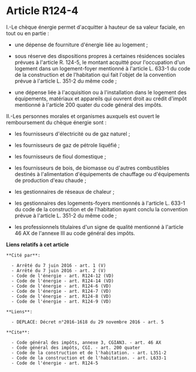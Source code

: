 # Article R124-4

I.-Le chèque énergie permet d'acquitter à hauteur de sa valeur faciale, en tout ou en partie :

- une dépense de fourniture d'énergie liée au logement ;

- sous réserve des dispositions propres à certaines résidences sociales prévues à l'article R. 124-5, le montant acquitté
pour l'occupation d'un logement dans un logement-foyer mentionné à l'article L. 633-1 du code de la construction et de
l'habitation qui fait l'objet de la convention prévue à l'article L. 351-2 du même code ;

- une dépense liée à l'acquisition ou à l'installation dans le logement des équipements, matériaux et appareils qui ouvrent
droit au crédit d'impôt mentionné à l'article 200 quater du code général des impôts. 

II.-Les personnes morales et organismes auxquels est ouvert le remboursement du chèque énergie sont :

- les fournisseurs d'électricité ou de gaz naturel ;

- les fournisseurs de gaz de pétrole liquéfié ;

- les fournisseurs de fioul domestique ;

- les fournisseurs de bois, de biomasse ou d'autres combustibles destinés à l'alimentation d'équipements de chauffage ou
d'équipements de production d'eau chaude ;

- les gestionnaires de réseaux de chaleur ;

- les gestionnaires des logements-foyers mentionnés à l'article L. 633-1 du code de la construction et de l'habitation ayant
conclu la convention prévue à l'article L. 351-2 du même code ;

- les professionnels titulaires d'un signe de qualité mentionné à l'article 46 AX de l'annexe III au code général des impôts.

**Liens relatifs à cet article**

	**Cité par**:

	  - Arrêté du 7 juin 2016 - art. 1 (V)
	  - Arrêté du 7 juin 2016 - art. 2 (V)
	  - Code de l'énergie - art. R124-12 (VD)
	  - Code de l'énergie - art. R124-14 (VD)
	  - Code de l'énergie - art. R124-6 (VD)
	  - Code de l'énergie - art. R124-7 (VD)
	  - Code de l'énergie - art. R124-8 (VD)
	  - Code de l'énergie - art. R124-9 (VD)

	**Liens**:

	  - DEPLACE: Décret n°2016-1618 du 29 novembre 2016 - art. 5

	**Cite**:

	  - Code général des impôts, annexe 3, CGIAN3. - art. 46 AX
	  - Code général des impôts, CGI. - art. 200 quater
	  - Code de la construction et de l'habitation. - art. L351-2
	  - Code de la construction et de l'habitation. - art. L633-1
	  - Code de l'énergie - art. R124-5
